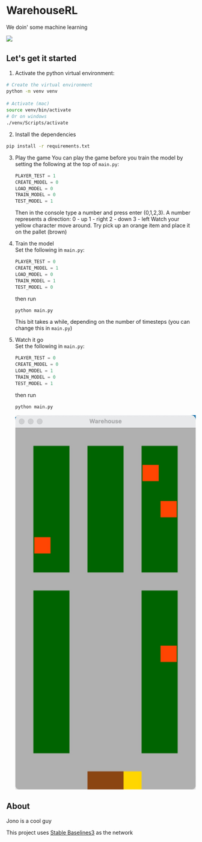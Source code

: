 # WarehouseRL

We doin' some machine learning

![](https://media.giphy.com/media/Zx0Ploq51axjKTZzgZ/giphy.gif)

## Let's get it started

1. Activate the python virtual environment:
```sh
# Create the virtual environment
python -m venv venv 

# Activate (mac)
source venv/bin/activate
# Or on windows
./venv/Scripts/activate
```

2. Install the dependencies
```sh
pip install -r requirements.txt
```

3. Play the game
   You can play the game before you train the model by setting the following at the top of `main.py`:
    ```python
    PLAYER_TEST = 1
    CREATE_MODEL = 0
    LOAD_MODEL = 0
    TRAIN_MODEL = 0
    TEST_MODEL = 1
    ```  
    Then in the console type a number and press enter (0,1,2,3). A number represents a direction:
    0 - up
    1 - right
    2 - down
    3 - left
    Watch your yellow character move around. Try pick up an orange item and place it on the pallet (brown)

4. Train the model  
   Set the following in `main.py`:
   ```python
   PLAYER_TEST = 0
   CREATE_MODEL = 1
   LOAD_MODEL = 0
   TRAIN_MODEL = 1
   TEST_MODEL = 0
   ```
   then run 
   ```sh
   python main.py
   ```
   This bit takes a while, depending on the number of timesteps (you can change this in `main.py`)

5. Watch it go  
   Set the following in `main.py`:
   ```python
   PLAYER_TEST = 0
   CREATE_MODEL = 0
   LOAD_MODEL = 1
   TRAIN_MODEL = 0
   TEST_MODEL = 1
   ```
   then run
   ```sh
   python main.py
   ```
   ![](docs/screenshot.jpg)
## About
Jono is a cool guy

This project uses [Stable Baselines3](https://stable-baselines3.readthedocs.io/en/master/) as the network
